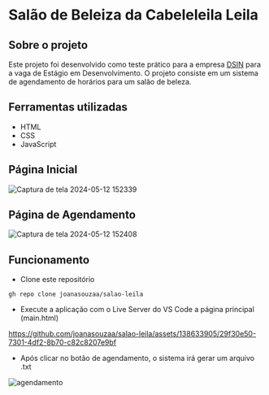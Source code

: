 # Salão de Beleiza da Cabeleleila Leila
## Sobre o projeto
Este projeto foi desenvolvido como teste prático para a empresa [DSIN](https://www.dsin.com.br/) para a vaga de Estágio em Desenvolvimento. O projeto consiste em um sistema de agendamento de horários para um salão de beleza.

## Ferramentas utilizadas
- HTML
- CSS
- JavaScript

## Página Inicial
![Captura de tela 2024-05-12 152339](https://github.com/joanasouzaa/salao-leila/assets/138633905/a13b8d37-54c6-4cd7-b8c9-f673281c7abd)

## Página de Agendamento
![Captura de tela 2024-05-12 152408](https://github.com/joanasouzaa/salao-leila/assets/138633905/0eced8fe-7ed3-48eb-b17c-63454e9bb60c)

## Funcionamento

- Clone este repositório
```
gh repo clone joanasouzaa/salao-leila
```
- Execute a aplicação com o Live Server do VS Code a página principal (main.html)

https://github.com/joanasouzaa/salao-leila/assets/138633905/29f30e50-7301-4df2-8b70-c82c8207e9bf

- Após clicar no botão de agendamento, o sistema irá gerar um arquivo .txt

![agendamento](https://github.com/joanasouzaa/salao-leila/assets/138633905/90fbaa54-4daa-43e0-bce0-03eef4824f1d)

